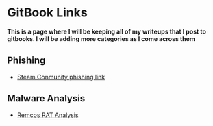 GitBook Links
===============

__This is a page where I will be keeping all of my writeups that I post to gitbooks. I will be adding more categories as I come across them__

Phishing 
--------------
+ [Steam Conmunity phishing link](https://sil3nt-gh0st.gitbook.io/phishing-streamconmunity/)



Malware Analysis
---------------
+ [Remcos RAT Analysis](https://sil3nt-gh0st.gitbook.io/malware-analysis-remcos-rat/)
